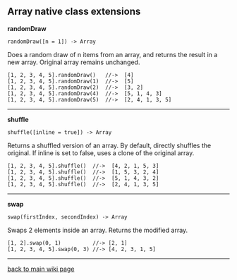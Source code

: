 ## Array native class extensions ##

**randomDraw**
```
randomDraw([n = 1]) -> Array
```
Does a random draw of n items from an array, and returns the result in a new array. Original array remains unchanged.

```
[1, 2, 3, 4, 5].randomDraw()   //->  [4]
[1, 2, 3, 4, 5].randomDraw(1)  //->  [5]
[1, 2, 3, 4, 5].randomDraw(2)  //->  [3, 2]
[1, 2, 3, 4, 5].randomDraw(4)  //->  [5, 1, 4, 3]
[1, 2, 3, 4, 5].randomDraw(5)  //->  [2, 4, 1, 3, 5]
```

---


**shuffle**
```
shuffle([inline = true]) -> Array
```
Returns a shuffled version of an array. By default, directly shuffles the original. If inline is set to false, uses a clone of the original array.

```
[1, 2, 3, 4, 5].shuffle()  //->  [4, 2, 1, 5, 3]
[1, 2, 3, 4, 5].shuffle()  //->  [1, 5, 3, 2, 4]
[1, 2, 3, 4, 5].shuffle()  //->  [5, 1, 4, 3, 2]
[1, 2, 3, 4, 5].shuffle()  //->  [2, 4, 1, 3, 5]
```

---


**swap**
```
swap(firstIndex, secondIndex) -> Array
```
Swaps 2 elements inside an array. Returns the modified array.

```
[1, 2].swap(0, 1)          //-> [2, 1]
[1, 2, 3, 4, 5].swap(0, 3) //-> [4, 2, 3, 1, 5]
```

---


[back to main wiki page](MathExtendDoc.md)